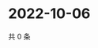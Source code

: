 # 2022-10-06

共 0 条

<!-- BEGIN WEIBO -->
<!-- 最后更新时间 Thu Oct 06 2022 00:46:07 GMT+0800 (China Standard Time) -->

<!-- END WEIBO -->
